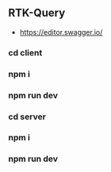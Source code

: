 ## RTK-Query
- https://editor.swagger.io/

### cd client
### npm i
### npm run dev

### cd server
### npm i
### npm run dev
